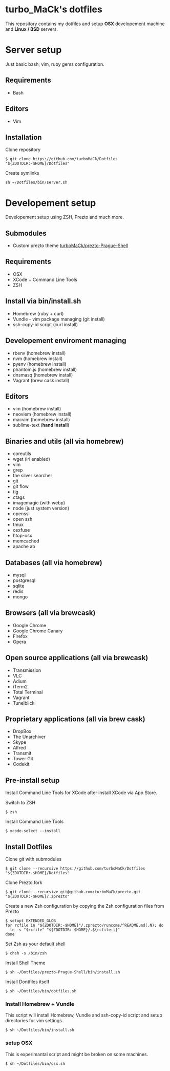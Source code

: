 turbo_MaCk's dotfiles
=====================
This repository contains my dotfiles and setup **OSX** developement machine and **Linux / BSD** servers.

Server setup
============
Just basic bash, vim, ruby gems configuration.

## Requirements
* Bash

## Editors
* Vim

## Installation
Clone repository
```shell
$ git clone https://github.com/turboMaCk/Dotfiles "${ZDOTDIR:-$HOME}/Dotfiles"
```

Create symlinks
```shell
sh ~/Dotfiles/bin/server.sh
```

Developement setup
==================
Developement setup using ZSH, Prezto and much more.

## Submodules
* Custom prezto theme [turboMaCk/prezto-Prague-Shell](https://github.com/turboMaCk/prezto-Prague-Shell)

## Requirements
* OSX
* XCode + Command Line Tools
* ZSH

## Install via bin/install.sh
* Homebrew (ruby + curl)
* Vundle - vim package managing (git install)
* ssh-copy-id script (curl install)

## Developement enviroment managing
* rbenv (homebrew install)
* nvm (homebrew install)
* pyenv (homebrew install)
* phantom.js (homebrew install)
* dnsmasq (homebrew install)
* Vagrant (brew cask install)

## Editors
* vim (homebrew install)
* neoviem (homebrew install)
* macvim (homebrew install)
* sublime-text (**hand install**)

## Binaries and utils (all via homebrew)
* coreutils
* wget (iri enabled)
* vim
* grep
* the silver searcher
* git
* git flow
* tig
* ctags
* imagemagic (with webp)
* node (just system version)
* openssl
* open ssh
* tmux
* osxfuse
* htop-osx
* memcached
* apache ab

## Databases (all via homebrew)
* mysql
* postgresql
* sqlite
* redis
* mongo

## Browsers (all via brewcask)
* Google Chrome
* Google Chrome Canary
* Firefox
* Opera

## Open source applications (all via brewcask)
* Transmission
* VLC
* Adium
* iTerm2
* Total Terminal
* Vagrant
* Tunelblick

## Proprietary applications (all via brew cask)
* DropBox
* The Unarchiver
* Skype
* Alfred
* Transmit
* Tower Git
* Codekit

## Pre-install setup
Install Command Line Tools for XCode after install XCode via App Store.

Switch to ZSH
```shell
$ zsh
```

Install Command Line Tools
```shell
$ xcode-select --install
```

## Install Dotfiles

Clone git with submodules
```shell
$ git clone --recursive https://github.com/turboMaCk/Dotfiles "${ZDOTDIR:-$HOME}/Dotfiles"
```

Clone Prezto fork
```shell
$ git clone --recursive git@github.com:turboMaCk/prezto.git "${ZDOTDIR:-$HOME}/.zprezto"
```

Create a new Zsh configuration by copying the Zsh configuration files from Prezto
```shell
$ setopt EXTENDED_GLOB
for rcfile in "${ZDOTDIR:-$HOME}"/.zprezto/runcoms/^README.md(.N); do
  ln -s "$rcfile" "${ZDOTDIR:-$HOME}/.${rcfile:t}"
done
```

Set Zsh as your default shell
```shell
$ chsh -s /bin/zsh
```

Install Shell Theme
```shell
$ sh ~/Dotfiles/prezto-Prague-Shell/bin/install.sh
```

Install Dontfiles itself
```shell
$ sh ~/Dotfiles/bin/dotfiles.sh
```

### Install Homebrew + Vundle
This script will install Homebrew, Vundle and ssh-copy-id script and setup directories for vim settings.

```shell
$ sh ~/Dotfiles/bin/install.sh
```

### setup OSX
This is experimantal script and might be broken on some machines.

```shell
$ sh ~/Dotfiles/bin/osx.sh
```
